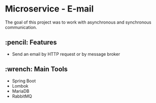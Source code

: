 <h1> Microservice - E-mail </h1>

The goal of this project was to work with asynchronous and synchronous communication.

 <h2> :pencil: Features </h2>
<ul>
  <li>Send an email by HTTP request or by message broker</li>  
</ul>

 <h2> :wrench: Main Tools </h2>
<ul>
  <li>Spring Boot</li>
  <li>Lombok</li>
  <li>MariaDB</li>
  <li>RabbitMQ</li>  
</ul>
